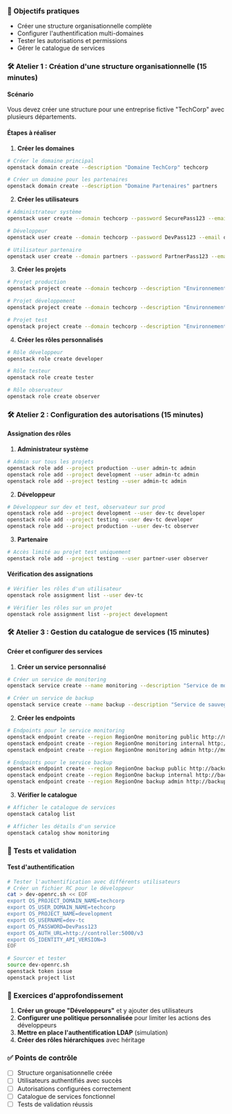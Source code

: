 ### 🎯 Objectifs pratiques
- Créer une structure organisationnelle complète
- Configurer l'authentification multi-domaines
- Tester les autorisations et permissions
- Gérer le catalogue de services

### 🛠️ Atelier 1 : Création d'une structure organisationnelle (15 minutes)

#### Scénario
Vous devez créer une structure pour une entreprise fictive "TechCorp" avec plusieurs départements.

#### Étapes à réaliser

1. **Créer les domaines**
```bash
# Créer le domaine principal
openstack domain create --description "Domaine TechCorp" techcorp

# Créer un domaine pour les partenaires
openstack domain create --description "Domaine Partenaires" partners
```

2. **Créer les utilisateurs**
```bash
# Administrateur système
openstack user create --domain techcorp --password SecurePass123 --email admin@techcorp.com admin-tc

# Développeur
openstack user create --domain techcorp --password DevPass123 --email dev@techcorp.com dev-tc

# Utilisateur partenaire
openstack user create --domain partners --password PartnerPass123 --email partner@external.com partner-user
```

3. **Créer les projets**
```bash
# Projet production
openstack project create --domain techcorp --description "Environnement de production" production

# Projet développement
openstack project create --domain techcorp --description "Environnement de développement" development

# Projet test
openstack project create --domain techcorp --description "Environnement de test" testing
```

4. **Créer les rôles personnalisés**
```bash
# Rôle développeur
openstack role create developer

# Rôle testeur
openstack role create tester

# Rôle observateur
openstack role create observer
```

### 🛠️ Atelier 2 : Configuration des autorisations (15 minutes)

#### Assignation des rôles

1. **Administrateur système**
```bash
# Admin sur tous les projets
openstack role add --project production --user admin-tc admin
openstack role add --project development --user admin-tc admin
openstack role add --project testing --user admin-tc admin
```

2. **Développeur**
```bash
# Développeur sur dev et test, observateur sur prod
openstack role add --project development --user dev-tc developer
openstack role add --project testing --user dev-tc developer
openstack role add --project production --user dev-tc observer
```

3. **Partenaire**
```bash
# Accès limité au projet test uniquement
openstack role add --project testing --user partner-user observer
```

#### Vérification des assignations
```bash
# Vérifier les rôles d'un utilisateur
openstack role assignment list --user dev-tc

# Vérifier les rôles sur un projet
openstack role assignment list --project development
```

### 🛠️ Atelier 3 : Gestion du catalogue de services (15 minutes)

#### Créer et configurer des services

1. **Créer un service personnalisé**
```bash
# Créer un service de monitoring
openstack service create --name monitoring --description "Service de monitoring" monitoring

# Créer un service de backup
openstack service create --name backup --description "Service de sauvegarde" backup
```

2. **Créer les endpoints**
```bash
# Endpoints pour le service monitoring
openstack endpoint create --region RegionOne monitoring public http://monitoring.techcorp.com:8080
openstack endpoint create --region RegionOne monitoring internal http://monitoring.internal:8080
openstack endpoint create --region RegionOne monitoring admin http://monitoring.admin:8080

# Endpoints pour le service backup
openstack endpoint create --region RegionOne backup public http://backup.techcorp.com:9090
openstack endpoint create --region RegionOne backup internal http://backup.internal:9090
openstack endpoint create --region RegionOne backup admin http://backup.admin:9090
```

3. **Vérifier le catalogue**
```bash
# Afficher le catalogue de services
openstack catalog list

# Afficher les détails d'un service
openstack catalog show monitoring
```

### 🧪 Tests et validation

#### Test d'authentification
```bash
# Tester l'authentification avec différents utilisateurs
# Créer un fichier RC pour le développeur
cat > dev-openrc.sh << EOF
export OS_PROJECT_DOMAIN_NAME=techcorp
export OS_USER_DOMAIN_NAME=techcorp
export OS_PROJECT_NAME=development
export OS_USERNAME=dev-tc
export OS_PASSWORD=DevPass123
export OS_AUTH_URL=http://controller:5000/v3
export OS_IDENTITY_API_VERSION=3
EOF

# Sourcer et tester
source dev-openrc.sh
openstack token issue
openstack project list
```

### 📝 Exercices d'approfondissement

1. **Créer un groupe "Développeurs"** et y ajouter des utilisateurs
2. **Configurer une politique personnalisée** pour limiter les actions des développeurs
3. **Mettre en place l'authentification LDAP** (simulation)
4. **Créer des rôles hiérarchiques** avec héritage

### ✅ Points de contrôle
- [ ] Structure organisationnelle créée
- [ ] Utilisateurs authentifiés avec succès
- [ ] Autorisations configurées correctement
- [ ] Catalogue de services fonctionnel
- [ ] Tests de validation réussis
